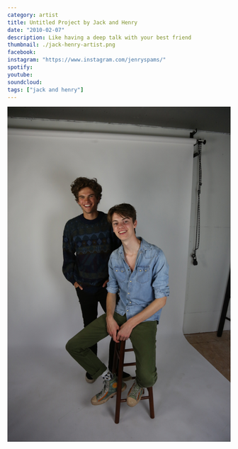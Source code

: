 ```yaml
---
category: artist
title: Untitled Project by Jack and Henry
date: "2010-02-07"
description: Like having a deep talk with your best friend
thumbnail: ./jack-henry-artist.png
facebook:
instagram: "https://www.instagram.com/jenryspams/"
spotify:
youtube:
soundcloud:
tags: ["jack and henry"]
---
```


![Jack and Henry](./JH3.jpg)
